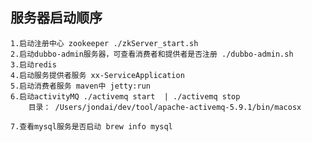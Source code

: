 ## **服务器启动顺序**
    1.启动注册中心 zookeeper ./zkServer_start.sh
    2.启动dubbo-admin服务器，可查看消费者和提供者是否注册 ./dubbo-admin.sh
    3.启动redis
    4.启动服务提供者服务 xx-ServiceApplication
    5.启动消费者服务 maven中 jetty:run
    6.启动activityMQ ./activemq start  | ./activemq stop 
        目录： /Users/jondai/dev/tool/apache-activemq-5.9.1/bin/macosx
    
    7.查看mysql服务是否启动 brew info mysql 

